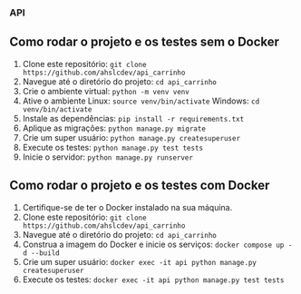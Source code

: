 ### API

## Como rodar o projeto e os testes sem o Docker
1. Clone este repositório: `git clone https://github.com/ahslcdev/api_carrinho`
2. Navegue até o diretório do projeto: `cd api_carrinho`
3. Crie o ambiente virtual: `python -m venv venv`
4. Ative o ambiente 
Linux: `source venv/bin/activate`
Windows: `cd venv/bin/activate`
5. Instale as dependências: `pip install -r requirements.txt`
6. Aplique as migrações: `python manage.py migrate`
7. Crie um super usuário: `python manage.py createsuperuser`
8. Execute os testes: `python manage.py test tests`
9. Inicie o servidor: `python manage.py runserver`

## Como rodar o projeto e os testes com Docker

1. Certifique-se de ter o Docker instalado na sua máquina.
2. Clone este repositório: `git clone https://github.com/ahslcdev/api_carrinho`
3. Navegue até o diretório do projeto: `cd api_carrinho`
4. Construa a imagem do Docker e inicie os serviços: `docker compose up -d --build`
5. Crie um super usuário: `docker exec -it api python manage.py createsuperuser`
6. Execute os testes: `docker exec -it api python manage.py test tests`